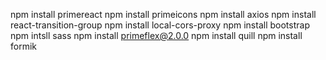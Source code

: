 npm install primereact
npm install primeicons
npm install axios
npm install react-transition-group
npm install local-cors-proxy
npm install bootstrap
npm intsll sass
npm install primeflex@2.0.0
npm install quill
npm install formik
